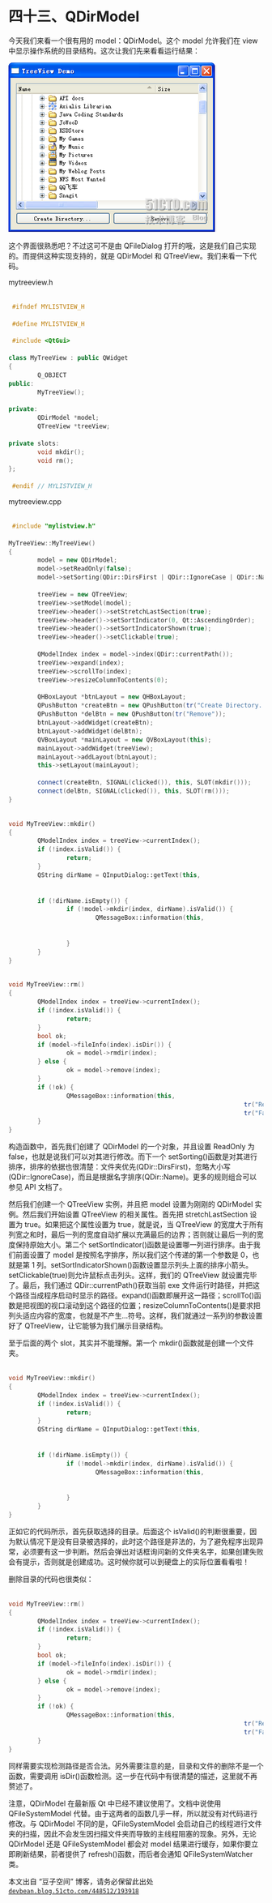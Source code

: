 # 四十三、QDirModel

今天我们来看一个很有用的 model：QDirModel。这个 model 允许我们在 view 中显示操作系统的目录结构。这次让我们先来看看运行结果：

![](img/73.png)

这个界面很熟悉吧？不过这可不是由 QFileDialog 打开的哦，这是我们自己实现的。而提供这种实现支持的，就是 QDirModel 和 QTreeView。我们来看一下代码。

mytreeview.h

```cpp

 #ifndef MYLISTVIEW_H 

 #define MYLISTVIEW_H 

 #include <QtGui> 

class MyTreeView : public QWidget 
{ 
        Q_OBJECT 
public: 
        MyTreeView(); 

private: 
        QDirModel *model; 
        QTreeView *treeView; 

private slots: 
        void mkdir(); 
        void rm(); 
}; 

 #endif // MYLISTVIEW_H
```

mytreeview.cpp

```cpp

 #include "mylistview.h" 

MyTreeView::MyTreeView() 
{ 
        model = new QDirModel; 
        model->setReadOnly(false); 
        model->setSorting(QDir::DirsFirst | QDir::IgnoreCase | QDir::Name); 

        treeView = new QTreeView; 
        treeView->setModel(model); 
        treeView->header()->setStretchLastSection(true); 
        treeView->header()->setSortIndicator(0, Qt::AscendingOrder); 
        treeView->header()->setSortIndicatorShown(true); 
        treeView->header()->setClickable(true); 

        QModelIndex index = model->index(QDir::currentPath()); 
        treeView->expand(index); 
        treeView->scrollTo(index); 
        treeView->resizeColumnToContents(0); 

        QHBoxLayout *btnLayout = new QHBoxLayout; 
        QPushButton *createBtn = new QPushButton(tr("Create Directory...")); 
        QPushButton *delBtn = new QPushButton(tr("Remove")); 
        btnLayout->addWidget(createBtn); 
        btnLayout->addWidget(delBtn); 
        QVBoxLayout *mainLayout = new QVBoxLayout(this); 
        mainLayout->addWidget(treeView); 
        mainLayout->addLayout(btnLayout); 
        this->setLayout(mainLayout); 

        connect(createBtn, SIGNAL(clicked()), this, SLOT(mkdir())); 
        connect(delBtn, SIGNAL(clicked()), this, SLOT(rm())); 
}
```

```cpp

void MyTreeView::mkdir() 
{ 
        QModelIndex index = treeView->currentIndex(); 
        if (!index.isValid()) { 
                return; 
        } 
        QString dirName = QInputDialog::getText(this, 
                                                                                        tr("Create Directory"), 
                                                                                        tr("Directory name")); 
        if (!dirName.isEmpty()) { 
                if (!model->mkdir(index, dirName).isValid()) { 
                        QMessageBox::information(this, 
                                                                         tr("Create Directory"), 
                                                                         tr("Failed to create the directory")); 
                } 
        } 
}
```

```cpp

void MyTreeView::rm() 
{ 
        QModelIndex index = treeView->currentIndex(); 
        if (!index.isValid()) { 
                return; 
        } 
        bool ok; 
        if (model->fileInfo(index).isDir()) { 
                ok = model->rmdir(index); 
        } else { 
                ok = model->remove(index); 
        } 
        if (!ok) { 
                QMessageBox::information(this, 
                                                                 tr("Remove"), 
                                                                 tr("Failed to remove %1").arg(model->fileName(index))); 
        } 
}
```

构造函数中，首先我们创建了 QDirModel 的一个对象，并且设置 ReadOnly 为 false，也就是说我们可以对其进行修改。而下一个 setSorting()函数是对其进行排序，排序的依据也很清楚：文件夹优先(QDir::DirsFirst)，忽略大小写(QDir::IgnoreCase)，而且是根据名字排序(QDir::Name)。更多的规则组合可以参见 API 文档了。

然后我们创建一个 QTreeView 实例，并且把 model 设置为刚刚的 QDirModel 实例。然后我们开始设置 QTreeView 的相关属性。首先把 stretchLastSection 设置为 true。如果把这个属性设置为 true，就是说，当 QTreeView 的宽度大于所有列宽之和时，最后一列的宽度自动扩展以充满最后的边界；否则就让最后一列的宽度保持原始大小。第二个 setSortIndicator()函数是设置哪一列进行排序。由于我们前面设置了 model 是按照名字排序，所以我们这个传递的第一个参数是 0，也就是第 1 列。setSortIndicatorShown()函数设置显示列头上面的排序小箭头。setClickable(true)则允许鼠标点击列头。这样，我们的 QTreeView 就设置完毕了。最后，我们通过 QDir::currentPath()获取当前 exe 文件运行时路径，并把这个路径当成程序启动时显示的路径。expand()函数即展开这一路径；scrollTo()函数是把视图的视口滚动到这个路径的位置；resizeColumnToContents()是要求把列头适应内容的宽度，也就是不产生...符号。这样，我们就通过一系列的参数设置好了 QTreeView，让它能够为我们展示目录结构。

至于后面的两个 slot，其实并不能理解。第一个 mkdir()函数就是创建一个文件夹。

```cpp

void MyTreeView::mkdir() 
{ 
        QModelIndex index = treeView->currentIndex(); 
        if (!index.isValid()) { 
                return; 
        } 
        QString dirName = QInputDialog::getText(this, 
                                                                                        tr("Create Directory"), 
                                                                                        tr("Directory name")); 
        if (!dirName.isEmpty()) { 
                if (!model->mkdir(index, dirName).isValid()) { 
                        QMessageBox::information(this, 
                                                                         tr("Create Directory"), 
                                                                         tr("Failed to create the directory")); 
                } 
        } 
}
```

正如它的代码所示，首先获取选择的目录。后面这个 isValid()的判断很重要，因为默认情况下是没有目录被选择的，此时这个路径是非法的，为了避免程序出现异常，必须要有这一步判断。然后会弹出对话框询问新的文件夹名字，如果创建失败会有提示，否则就是创建成功。这时候你就可以到硬盘上的实际位置看看啦！

删除目录的代码也很类似：

```cpp

void MyTreeView::rm() 
{ 
        QModelIndex index = treeView->currentIndex(); 
        if (!index.isValid()) { 
                return; 
        } 
        bool ok; 
        if (model->fileInfo(index).isDir()) { 
                ok = model->rmdir(index); 
        } else { 
                ok = model->remove(index); 
        } 
        if (!ok) { 
                QMessageBox::information(this, 
                                                                 tr("Remove"), 
                                                                 tr("Failed to remove %1").arg(model->fileName(index))); 
        } 
}
```

同样需要实现检测路径是否合法。另外需要注意的是，目录和文件的删除不是一个函数，需要调用 isDir()函数检测。这一步在代码中有很清楚的描述，这里就不再赘述了。

注意，QDirModel 在最新版 Qt 中已经不建议使用了。文档中说使用 QFileSystemModel 代替。由于这两者的函数几乎一样，所以就没有对代码进行修改。与 QDirModel 不同的是，QFileSystemModel 会启动自己的线程进行文件夹的扫描，因此不会发生因扫描文件夹而导致的主线程阻塞的现象。另外，无论 QDirModel 还是 QFileSystemModel 都会对 model 结果进行缓存，如果你要立即刷新结果，前者提供了 refresh()函数，而后者会通知 QFileSystemWatcher 类。

本文出自 “豆子空间” 博客，请务必保留此出处 [`devbean.blog.51cto.com/448512/193918`](http://devbean.blog.51cto.com/448512/193918)